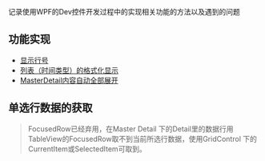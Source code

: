 记录使用WPF的Dev控件开发过程中的实现相关功能的方法以及遇到的问题

## 功能实现
- [显示行号](wpf-dev-gridcontrol-show-row-index.md)
- [列表（时间类型）的格式化显示](wpf-dev-gridcontrol-datetime-type-row-custom-display.md)
- [MasterDetail内容自动全部展开](wpf-dev-gridcontrol-masterdetail-expand-all.md)

## 单选行数据的获取

>FocusedRow已经弃用，在Master Detail 下的Detail里的数据行用 TableView的FocusedRow取不到当前所选行数据，使用GridControl 下的CurrentItem或SelectedItem可取到。

